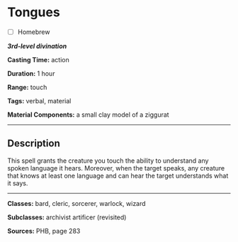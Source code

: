 # Tongues

- [ ] Homebrew

***3rd-level divination***

**Casting Time:** action

**Duration:** 1 hour

**Range:** touch

**Tags:** verbal, material

**Material Components:** a small clay model of a ziggurat

---

## Description
This spell grants the creature you touch the ability to understand any spoken language it hears. Moreover, when the target speaks, any creature that knows at least one language and can hear the target understands what it says.

---

**Classes:** bard, cleric, sorcerer, warlock, wizard

**Subclasses:** archivist artificer (revisited)

**Sources:** PHB, page 283
